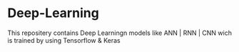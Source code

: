 # Deep-Learning
 This repositery contains Deep Learningn models like ANN | RNN | CNN wich is trained by using Tensorflow & Keras
